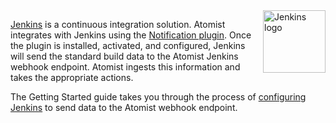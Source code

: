 <img style="float:right; margin-top:0px; margin-right:0px; margin-bottom:10px; margin-left:10px;" src="../images/jenkins-logo.png" height="100px" width="100px" alt="Jenkins logo"/>

[Jenkins][jenkins] is a continuous integration solution.  Atomist
integrates with Jenkins using the [Notification plugin][plugin].  Once
the plugin is installed, activated, and configured, Jenkins will send
the standard build data to the Atomist Jenkins webhook endpoint.
Atomist ingests this information and takes the appropriate actions.

The Getting Started guide takes you through the process
of [configuring Jenkins][config] to send data to the Atomist webhook
endpoint.

[jenkins]: https://jenkins.io/ (Jenkins)
[plugin]: https://plugins.jenkins.io/notification (Jenkins Notification Plugin)
[config]: /getting-started/jenkins.md (Atomist and Jenkins)
